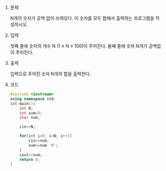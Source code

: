 1. 문제

   N개의 숫자가 공백 없이 쓰여있다. 이 숫자를 모두 합해서 출력하는 프로그램을 작성하시오.

2. 입력

   첫째 줄에 숫자의 개수 N (1 ≤ N ≤ 100)이 주어진다. 둘째 줄에 숫자 N개가 공백없이 주어진다.

3. 출력

   입력으로 주어진 숫자 N개의 합을 출력한다.

4. 코드

   ```c++
   #include <iostream>
   using namespace std;
   int main(){
       int N;
       int sum=0;
       char num;
   
       cin>>N;
   
       for(int i=0; i<N; i++){
           cin>>num;   
           sum+=num-'0';
       }
       cout<<sum;
       return 0;
   }
   ```

   